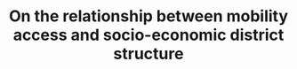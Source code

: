 ---
id: mobilitaetsmacher
title: "On the relationship between mobility access and socio-economic district structure"
title_project: "On the relationship between mobility access and socio-economic district structure"
title_short: "Mobilitätsmacher:in"
period: "Oct 23 – Mar 24 (6 months)" 
round: "3"
lecture2go: "68028"
uhh_url: "https://www.hcl.uni-hamburg.de/ddlitlab/data-literacy-studierendenprojekte/dritte-foerderrunde/mobilitaetsmacher.html"
students: "Aranka Bálint, Ellis Steinbiß, Fabian Hellmold"
mentor: "Daniel Gotthardt"
text: |
    A significant proportion of Hamburg's population lives in districts that are not sufficiently integrated into the HVV network [1]. Furthermore, studies by the Hamburg University of Technology show that the per capita availability of buses and rapid transit services is significantly lower in low-income areas compared to districts with higher purchasing power [2]. The recently introduced financial support for the use of services provided by Deutsche Bahn and the Hamburg Transport Association (HVV) has relieved the burden on low-income households [3]. However, even this financial support does not solve the problem of the lack of connection of low-income (peripheral) areas to the mobility network.

    Access to public transport is essential for social participation, which can manifest itself through maintaining social contacts, personal development, or participation in cultural and political life [3]. Mobility restrictions, such as long waiting times, frequent transfers, or poor connections, can therefore lead to social isolation. In order to promote social participation, especially for marginalized groups, a well-functioning transport network in the city is essential. 

    Our project aims to conduct a data-driven analysis of how HVV services differ between Hamburg's various districts. We therefore plan to evaluate individual stops within Hamburg's public transport system. Using HVV timetable data, we will algorithmically determine the catchment areas of each stop and visualize them. In doing so, we will consider that good mobility access requires not only a nearby stop, but also high frequency and adequate capacity utilization.

    Furthermore, travel times to social participation sites will be calculated to enable comparability between different stops. The results will be presented as a map of Hamburg and serve as a starting point for realistic optimizations using machine learning algorithms. The research results can be used by our cooperation partner, the HVV, to obtain an overview of poorly connected districts in Hamburg. Furthermore, the map will be made available to the public so that every citizen can learn about the district's connectivity.

    ## References

    [1] Agora Verkehrswende (2023) „Große Unterschiede auf kleinstem Raum,“ Verfügbar unter: https://www.agora-verkehrswende.de/veroeffentlichungen/oev-atlas-deutschland/grosse-unterschiede-auf-kleinstem-raum/ (Letzter Zugriff am: 21.06.2023).  
    [2] Daubitz, S. and Aberle C. (2020) „Mobilität und Soziale Exklusion in Hamburg,“ Forschungsbericht, TU Berlin. DOI: 10.15480/882.3019.  
    [3] Hille, C. and Gather, M. (2022) “Mit dem 9-Euro-Ticket zu mehr sozialer Teilhabe? Ergebnisse einer Befragung von einkommensschwachen Haushalten zur Wirkung des 9-Euro-Tickets auf das Mobilitätsverhalten und ausgewählte Dimensionen der sozialen Teilhabe,” Berichte des Instituts Verkehr und Raum (29).  

image: "https://www.hcl.uni-hamburg.de/18288399/200130-bus2020-10-733x414-45d385400edb99231cbed0f17d83743cd4e3f287.jpg"
image_credit: "UHH / Ohme"
---